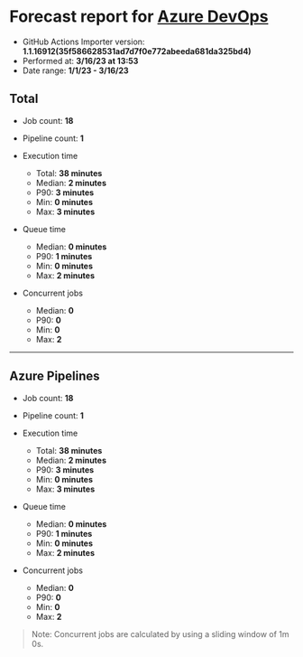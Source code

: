 # Forecast report for [Azure DevOps](https://dev.azure.com/ghes-demo/ghes-migration/_build)

- GitHub Actions Importer version: **1.1.16912(35f586628531ad7d7f0e772abeeda681da325bd4)**
- Performed at: **3/16/23 at 13:53**
- Date range: **1/1/23 - 3/16/23**

## Total

- Job count: **18**
- Pipeline count: **1**

- Execution time

  - Total: **38 minutes**
  - Median: **2 minutes**
  - P90: **3 minutes**
  - Min: **0 minutes**
  - Max: **3 minutes**

- Queue time

  - Median: **0 minutes**
  - P90: **1 minutes**
  - Min: **0 minutes**
  - Max: **2 minutes**

- Concurrent jobs

  - Median: **0**
  - P90: **0**
  - Min: **0**
  - Max: **2**

---

## Azure Pipelines

- Job count: **18**
- Pipeline count: **1**

- Execution time

  - Total: **38 minutes**
  - Median: **2 minutes**
  - P90: **3 minutes**
  - Min: **0 minutes**
  - Max: **3 minutes**

- Queue time

  - Median: **0 minutes**
  - P90: **1 minutes**
  - Min: **0 minutes**
  - Max: **2 minutes**

- Concurrent jobs

  - Median: **0**
  - P90: **0**
  - Min: **0**
  - Max: **2**

> Note: Concurrent jobs are calculated by using a sliding window of 1m 0s.
